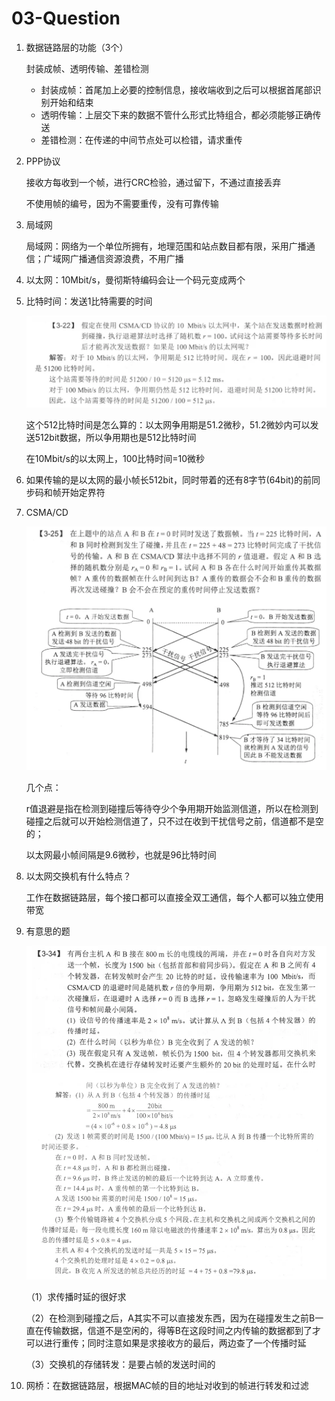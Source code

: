 # 03-Question

1. 数据链路层的功能（3个）

   封装成帧、透明传输、差错检测

   - 封装成帧：首尾加上必要的控制信息，接收端收到之后可以根据首尾部识别开始和结束
   - 透明传输：上层交下来的数据不管什么形式比特组合，都必须能够正确传送
   - 差错检测：在传递的中间节点处可以检错，请求重传

2. PPP协议

   接收方每收到一个帧，进行CRC检验，通过留下，不通过直接丢弃

   不使用帧的编号，因为不需要重传，没有可靠传输

3. 局域网

   局域网：网络为一个单位所拥有，地理范围和站点数目都有限，采用广播通信；广域网广播通信资源浪费，不用广播

4. 以太网：10Mbit/s，曼彻斯特编码会让一个码元变成两个

5. 比特时间：发送1比特需要的时间

   ![image-20241220142958676](03-Question.assets/image-20241220142958676.png)

   这个512比特时间是怎么算的：以太网争用期是51.2微秒，51.2微妙内可以发送512bit数据，所以争用期也是512比特时间

   在10Mbit/s的以太网上，100比特时间=10微秒

6. 如果传输的是以太网的最小帧长512bit，同时带着的还有8字节(64bit)的前同步码和帧开始定界符

7. CSMA/CD

   ![image-20241220143023891](03-Question.assets/image-20241220143023891.png)

   几个点：

   r值退避是指在检测到碰撞后等待夺少个争用期开始监测信道，所以在检测到碰撞之后就可以开始检测信道了，只不过在收到干扰信号之前，信道都不是空的；

   以太网最小帧间隔是9.6微秒，也就是96比特时间

8. 以太网交换机有什么特点？

   工作在数据链路层，每个接口都可以直接全双工通信，每个人都可以独立使用带宽

9. 有意思的题

   ![image-20241220143035243](03-Question.assets/image-20241220143035243.png)

   （1）求传播时延的很好求

   （2）在检测到碰撞之后，A其实不可以直接发东西，因为在碰撞发生之前B一直在传输数据，信道不是空闲的，得等B在这段时间之内传输的数据都到了才可以进行重传；同时注意如果是求接收方的最后，两边查了一个传播时延

   （3）交换机的存储转发：是要占帧的发送时间的

10. 网桥：在数据链路层，根据MAC帧的目的地址对收到的帧进行转发和过滤